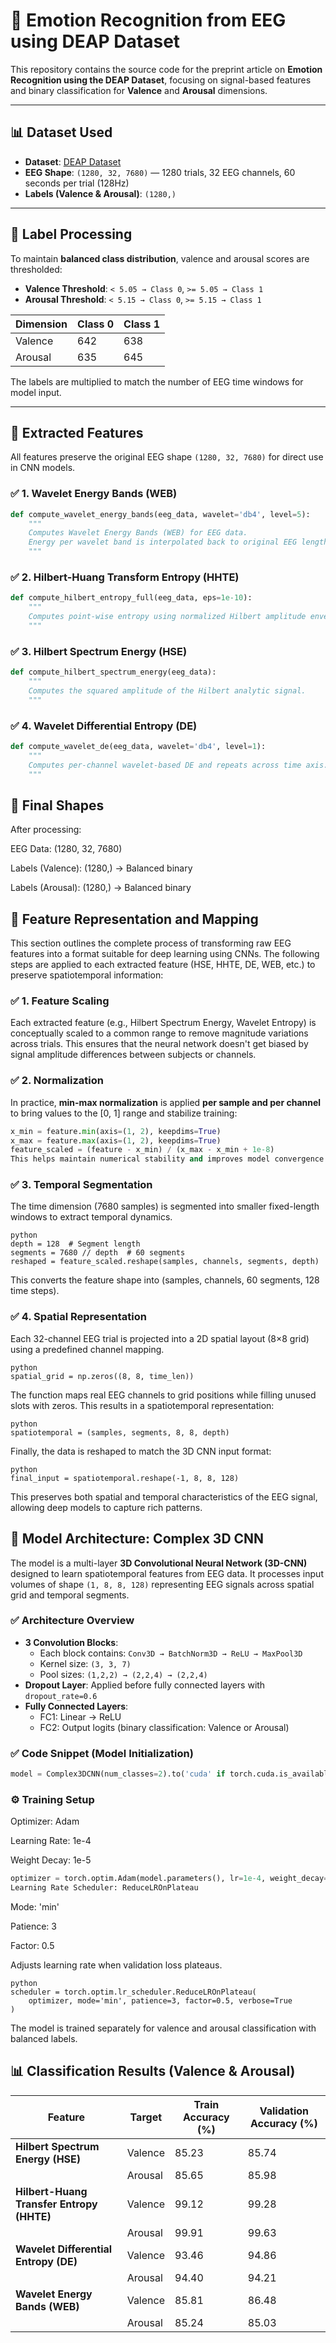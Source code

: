 # 🧠 Emotion Recognition from EEG using DEAP Dataset

This repository contains the source code for the preprint article on **Emotion Recognition using the DEAP Dataset**, focusing on signal-based features and binary classification for **Valence** and **Arousal** dimensions.

---

## 📊 Dataset Used
- **Dataset**: [DEAP Dataset](http://www.eecs.qmul.ac.uk/mmv/datasets/deap/)
- **EEG Shape**: `(1280, 32, 7680)` — 1280 trials, 32 EEG channels, 60 seconds per trial (128Hz)
- **Labels (Valence & Arousal)**: `(1280,)`

---

## 🧾 Label Processing

To maintain **balanced class distribution**, valence and arousal scores are thresholded:

- **Valence Threshold**: `< 5.05 → Class 0`, `>= 5.05 → Class 1`
- **Arousal Threshold**: `< 5.15 → Class 0`, `>= 5.15 → Class 1`

| Dimension | Class 0 | Class 1 |
|-----------|---------|---------|
| Valence   | 642     | 638     |
| Arousal   | 635     | 645     |

The labels are multiplied to match the number of EEG time windows for model input.

---

## 🧠 Extracted Features

All features preserve the original EEG shape `(1280, 32, 7680)` for direct use in CNN models.

### ✅ 1. Wavelet Energy Bands (WEB)
```python
def compute_wavelet_energy_bands(eeg_data, wavelet='db4', level=5):
    """
    Computes Wavelet Energy Bands (WEB) for EEG data.
    Energy per wavelet band is interpolated back to original EEG length.
    """
```
### ✅ 2. Hilbert-Huang Transform Entropy (HHTE) 
```python
def compute_hilbert_entropy_full(eeg_data, eps=1e-10):
    """
    Computes point-wise entropy using normalized Hilbert amplitude envelope.
    """
```
### ✅ 3. Hilbert Spectrum Energy (HSE) 
```python
def compute_hilbert_spectrum_energy(eeg_data):
    """
    Computes the squared amplitude of the Hilbert analytic signal.
    """
```
### ✅ 4. Wavelet Differential Entropy (DE) 
```python
def compute_wavelet_de(eeg_data, wavelet='db4', level=1):
    """
    Computes per-channel wavelet-based DE and repeats across time axis.
    """
```

## 🧪 Final Shapes
After processing:

EEG Data: (1280, 32, 7680)

Labels (Valence): (1280,) → Balanced binary

Labels (Arousal): (1280,) → Balanced binary


## 🔁 Feature Representation and Mapping

This section outlines the complete process of transforming raw EEG features into a format suitable for deep learning using CNNs. The following steps are applied to each extracted feature (HSE, HHTE, DE, WEB, etc.) to preserve spatiotemporal information:


### ✅ 1. Feature Scaling 

Each extracted feature (e.g., Hilbert Spectrum Energy, Wavelet Entropy) is conceptually scaled to a common range to remove magnitude variations across trials. This ensures that the neural network doesn't get biased by signal amplitude differences between subjects or channels.


### ✅ 2. Normalization 

In practice, **min-max normalization** is applied **per sample and per channel** to bring values to the [0, 1] range and stabilize training:

```python
x_min = feature.min(axis=(1, 2), keepdims=True)
x_max = feature.max(axis=(1, 2), keepdims=True)
feature_scaled = (feature - x_min) / (x_max - x_min + 1e-8)
This helps maintain numerical stability and improves model convergence.
```
### ✅ 3. Temporal Segmentation
The time dimension (7680 samples) is segmented into smaller fixed-length windows to extract temporal dynamics.
```
python
depth = 128  # Segment length
segments = 7680 // depth  # 60 segments
reshaped = feature_scaled.reshape(samples, channels, segments, depth)
```
This converts the feature shape into (samples, channels, 60 segments, 128 time steps).

### ✅ 4. Spatial Representation
Each 32-channel EEG trial is projected into a 2D spatial layout (8×8 grid) using a predefined channel mapping.
```
python
spatial_grid = np.zeros((8, 8, time_len))
```
The function maps real EEG channels to grid positions while filling unused slots with zeros. This results in a spatiotemporal representation:
```
python
spatiotemporal = (samples, segments, 8, 8, depth)
```
Finally, the data is reshaped to match the 3D CNN input format:
```
python
final_input = spatiotemporal.reshape(-1, 8, 8, 128)
```
This preserves both spatial and temporal characteristics of the EEG signal, allowing deep models to capture rich patterns.



## 🧠 Model Architecture: Complex 3D CNN

The model is a multi-layer **3D Convolutional Neural Network (3D-CNN)** designed to learn spatiotemporal features from EEG data. It processes input volumes of shape `(1, 8, 8, 128)` representing EEG signals across spatial grid and temporal segments.

### ✅ Architecture Overview

- **3 Convolution Blocks**:
  - Each block contains: `Conv3D → BatchNorm3D → ReLU → MaxPool3D`
  - Kernel size: `(3, 3, 7)`
  - Pool sizes: `(1,2,2) → (2,2,4) → (2,2,4)`
- **Dropout Layer**: Applied before fully connected layers with `dropout_rate=0.6`
- **Fully Connected Layers**:
  - FC1: Linear → ReLU
  - FC2: Output logits (binary classification: Valence or Arousal)

### ✅ Code Snippet (Model Initialization)

```python
model = Complex3DCNN(num_classes=2).to('cuda' if torch.cuda.is_available() else 'cpu')
```

### ⚙️ Training Setup
Optimizer: Adam

Learning Rate: 1e-4

Weight Decay: 1e-5

```python
optimizer = torch.optim.Adam(model.parameters(), lr=1e-4, weight_decay=1e-5)
Learning Rate Scheduler: ReduceLROnPlateau
```

Mode: 'min'

Patience: 3

Factor: 0.5

Adjusts learning rate when validation loss plateaus.

```
python
scheduler = torch.optim.lr_scheduler.ReduceLROnPlateau(
    optimizer, mode='min', patience=3, factor=0.5, verbose=True
)
```

The model is trained separately for valence and arousal classification with balanced labels.


## 📊 Classification Results (Valence & Arousal)

| Feature                          | Target   | Train Accuracy (%) | Validation Accuracy (%) |
|----------------------------------|----------|---------------------|--------------------------|
| **Hilbert Spectrum Energy (HSE)**          | Valence  | 85.23               | 85.74                    |
|                                  | Arousal  | 85.65               | 85.98                    |
| **Hilbert-Huang Transfer Entropy (HHTE)** | Valence  | 99.12               | 99.28                    |
|                                  | Arousal  | 99.91               | 99.63                    |
| **Wavelet Differential Entropy (DE)**      | Valence  | 93.46               | 94.86                    |
|                                  | Arousal  | 94.40               | 94.21                    |
| **Wavelet Energy Bands (WEB)**             | Valence  | 85.81               | 86.48                    |
|                                  | Arousal  | 85.24               | 85.03                    |

